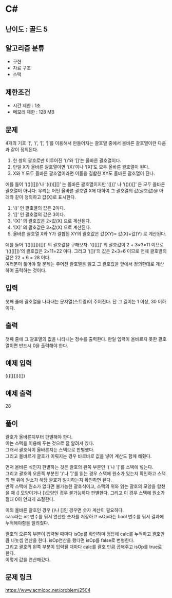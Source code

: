 # C#

## 난이도 : 골드 5

## 알고리즘 분류
  - 구현
  - 자료 구조
  - 스택

## 제한조건
  - 시간 제한 : 1초
  - 메모리 제한 : 128 MB

## 문제
4개의 기호 ‘(’, ‘)’, ‘[’, ‘]’를 이용해서 만들어지는 괄호열 중에서 올바른 괄호열이란 다음과 같이 정의된다.<br/>

  1. 한 쌍의 괄호로만 이루어진 ‘()’와 ‘[]’는 올바른 괄호열이다.
  2. 만일 X가 올바른 괄호열이면 ‘(X)’이나 ‘[X]’도 모두 올바른 괄호열이 된다.
  3. X와 Y 모두 올바른 괄호열이라면 이들을 결합한 XY도 올바른 괄호열이 된다.

예를 들어 ‘(()[[]])’나 ‘(())[][]’ 는 올바른 괄호열이지만 ‘([)]’ 나 ‘(()()[]’ 은 모두 올바른 괄호열이 아니다. 우리는 어떤 올바른 괄호열 X에 대하여 그 괄호열의 값(괄호값)을 아래와 같이 정의하고 값(X)로 표시한다.<br/>

  1. ‘()’ 인 괄호열의 값은 2이다.
  2. ‘[]’ 인 괄호열의 값은 3이다.
  3. ‘(X)’ 의 괄호값은 2×값(X) 으로 계산된다.
  4. ‘[X]’ 의 괄호값은 3×값(X) 으로 계산된다.
  5. 올바른 괄호열 X와 Y가 결합된 XY의 괄호값은 값(XY)= 값(X)+값(Y) 로 계산된다.

예를 들어 ‘(()[[]])([])’ 의 괄호값을 구해보자. ‘()[[]]’ 의 괄호값이 2 + 3×3=11 이므로 ‘(()[[]])’의 괄호값은 2×11=22 이다. 그리고 ‘([])’의 값은 2×3=6 이므로 전체 괄호열의 값은 22 + 6 = 28 이다.<br/>
여러분이 풀어야 할 문제는 주어진 괄호열을 읽고 그 괄호값을 앞에서 정의한대로 계산하여 출력하는 것이다.<br/>


## 입력
첫째 줄에 괄호열을 나타내는 문자열(스트링)이 주어진다. 단 그 길이는 1 이상, 30 이하이다.<br/>


## 출력
첫째 줄에 그 괄호열의 값을 나타내는 정수를 출력한다. 만일 입력이 올바르지 못한 괄호열이면 반드시 0을 출력해야 한다.<br/>


## 예제 입력
(()[[]])([])<br/>


## 예제 출력
28<br/>


## 풀이
괄호가 올바른지부터 판별해야 한다.<br/>
이는 스택을 이용해 푸는 것으로 잘 알려져 있다.<br/>
그래서 괄호식이 올바른지는 스택으로 판별했다.<br/>
그리고 올바르게 괄호가 이뤄지는 경우 바로바로 값을 넣어 계산도 함께 해줬다.<br/>


먼저 올바른 식인지 판별하는 것은 괄호의 왼쪽 부분인 \'\(\'나 \'\[\'를 스택에 넣는다.<br/>
그리고 괄호의 오른쪽 부분인 \'\)\'나 \'\]\'를 읽는 경우 스택에 원소가 있는지 확인하고 스택의 맨 위에 원소가 해당 괄호가 일치하는지 확인하면 된다.<br/>
만약 스택에 원소가 없다면 불가능한 괄호식이고, 스택의 위와 읽는 괄호의 모양을 합쳤을 때 \(\] 모양이거나 \[\)모양인 경우 불가능하다 판별한다. 그리고 이 경우 스택에 원소가 절대 0이 안되게 조절한다.<br/>


이외 올바른 괄호인 경우 \(\)나 \[\]인 경우면 숫자 계산이 필요하다.<br/>
calc라는 int 변수를 둬서 연산한 숫자를 저장하고 isOp라는 bool 변수를 둬서 결과에 누적해야함을 알려줬다.<br/>


괄호의 오른쪽 부분이 입력될 때마다 isOp를 확인하며 정답에 calc를 누적하고 괄호만큼 나눗셈 연산을 한다. isOp연산을 했다면 isOp를 false로 변형한다.<br/>
그리고 괄호의 왼쪽 부분이 입력될 때마다 calc를 괄호 만큼 곱해주고 isOp를 true로 한다.<br/>
이렇게 값을 연산해갔다.<br/>


## 문제 링크
https://www.acmicpc.net/problem/2504